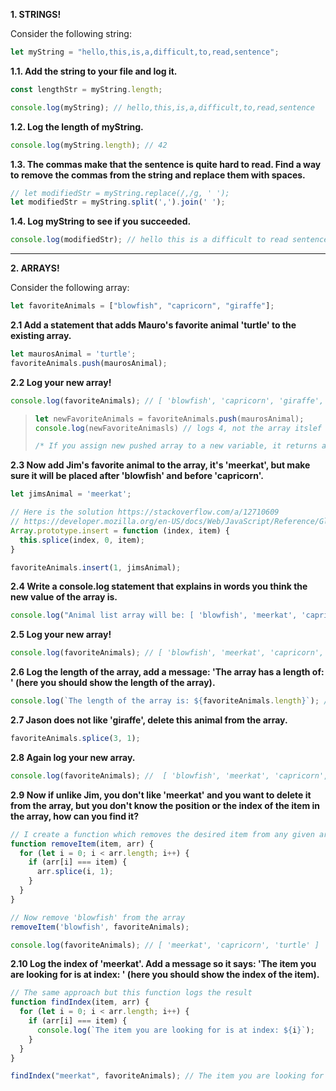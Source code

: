 **1. STRINGS!**

Consider the following string:

```javascript
let myString = "hello,this,is,a,difficult,to,read,sentence";
```

**1.1. Add the string to your file and log it.**

```javascript
const lengthStr = myString.length;

console.log(myString); // hello,this,is,a,difficult,to,read,sentence
```

**1.2. Log the length of myString.**

```javascript
console.log(myString.length); // 42
```

**1.3. The commas make that the sentence is quite hard to read. Find a way to remove the commas from the string and replace them with spaces.**

```javascript
// let modifiedStr = myString.replace(/,/g, ' ');
let modifiedStr = myString.split(',').join(' ');
```

**1.4. Log myString to see if you succeeded.**

```javascript
console.log(modifiedStr); // hello this is a difficult to read sentence
```

___

**2. ARRAYS!**

Consider the following array:

```javascript
let favoriteAnimals = ["blowfish", "capricorn", "giraffe"];
```

**2.1 Add a statement that adds Mauro's favorite animal 'turtle' to the existing array.**

```javascript
let maurosAnimal = 'turtle';
favoriteAnimals.push(maurosAnimal);
```

**2.2 Log your new array!**

```javascript
console.log(favoriteAnimals); // [ 'blowfish', 'capricorn', 'giraffe', 'turtle' ]
```

>  ```javascript
> let newFavoriteAnimals = favoriteAnimals.push(maurosAnimal);
>  console.log(newFavoriteAnimasls) // logs 4, not the array itslef
>
> /* If you assign new pushed array to a new variable, it returns a number. if you want to log desired result, you need to call it without assigning. */
> ``` 

**2.3 Now add Jim's favorite animal to the array, it's 'meerkat', but make sure it will be placed after 'blowfish' and before 'capricorn'.**

```javascript
let jimsAnimal = 'meerkat';

// Here is the solution https://stackoverflow.com/a/12710609
// https://developer.mozilla.org/en-US/docs/Web/JavaScript/Reference/Global_Objects/Array/splice
Array.prototype.insert = function (index, item) {
  this.splice(index, 0, item);
}

favoriteAnimals.insert(1, jimsAnimal);
```

**2.4 Write a console.log statement that explains in words you think the new value of the array is.**

```javascript
console.log("Animal list array will be: [ 'blowfish', 'meerkat', 'capricorn', 'giraffe', 'turtle' ]")
```

**2.5 Log your new array!**

```javascript
console.log(favoriteAnimals); // [ 'blowfish', 'meerkat', 'capricorn', 'giraffe', 'turtle' ]
```

**2.6 Log the length of the array, add a message: 'The array has a length of: ' (here you should show the length of the array).**

```javascript
console.log(`The length of the array is: ${favoriteAnimals.length}`); // The length of the array is: 5
```

**2.7 Jason does not like 'giraffe', delete this animal from the array.**

```javascript
favoriteAnimals.splice(3, 1);
```

**2.8 Again log your new array.**

```javascript
console.log(favoriteAnimals); //  [ 'blowfish', 'meerkat', 'capricorn', 'turtle' ]
```

**2.9 Now if unlike Jim, you don't like 'meerkat' and you want to delete it from the array, but you don't know the position or the index of the item in the array, how can you find it?**

```javascript
// I create a function which removes the desired item from any given array
function removeItem(item, arr) {
  for (let i = 0; i < arr.length; i++) {
    if (arr[i] === item) {
      arr.splice(i, 1);
    }
  }
}

// Now remove 'blowfish' from the array
removeItem('blowfish', favoriteAnimals);

console.log(favoriteAnimals); // [ 'meerkat', 'capricorn', 'turtle' ]
```

**2.10 Log the index of 'meerkat'. Add a message so it says: 'The item you are looking for is at index: ' (here you should show the index of the item).**

```javascript
// The same approach but this function logs the result
function findIndex(item, arr) {
  for (let i = 0; i < arr.length; i++) {
    if (arr[i] === item) {
      console.log(`The item you are looking for is at index: ${i}`);
    }
  }
}

findIndex("meerkat", favoriteAnimals); // The item you are looking for is at index: 0
```